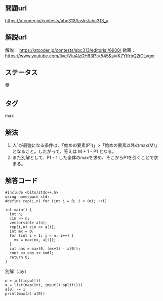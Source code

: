 ## 問題url
https://atcoder.jp/contests/abc313/tasks/abc313_a

## 解説url
解説： https://atcoder.jp/contests/abc313/editorial/6900\
動画：https://www.youtube.com/live/VluAlzOH83I?t=545&si=K7YffrbQ2iOLvgnr

## ステータス
🟢

## タグ
max

## 解法
1. 人1が最強になる条件は、「始めの要素(P1)」>「始めの要素以外のmax(M)」となること。したがって、答えは M + 1 - P1 となる。
1. また別解として、P1 - 1 した全体のmaxを求め、そこからP1を引くことで求まる。

## 解答コード
```
#include <bits/stdc++.h>
using namespace std;
#define rep(i,n) for (int i = 0; i < (n); ++i)

int main() {
  int n;
  cin >> n;
  vector<int> a(n);
  rep(i,n) cin >> a[i];
  int mx = 0;
  for (int i = 1; i < n; i++) {
    mx = max(mx, a[i]);
  }
  int ans = max(0, (mx+1) - a[0]);
  cout << ans << endl;
  return 0;
}
```

別解（.py）
```
n = int(input())
a = list(map(int, input().split()))
a[0] -= 1
print(max(a)-a[0])
```